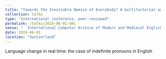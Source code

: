 ```yaml
---
title: "Towards the Inevitable Demise of Everybody? A multifactorial analysis of -one/-body/-man variation in indefinite pronouns in historical American English"
collection: talks
type: "International conference, peer-reviewed"
permalink: /talks/2019-06-01-URL
venue: "  International Computer Archive of Modern and Medieval English (ICAME 40)"
date: 2019-06-01
location: "Switzerland"
---
```


Language change in real time: the case of indefinite pronouns in English
